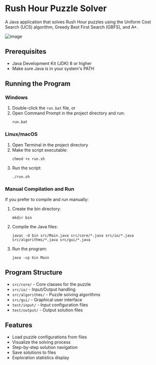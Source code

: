 # Rush Hour Puzzle Solver

A Java application that solves Rush Hour puzzles using the Uniform Cost Search (UCS) algorithm, Greedy Best First Search (GBFS), and A*.

![image](https://github.com/user-attachments/assets/c090097b-dded-4eb5-98e9-ffa213b38e67)


## Prerequisites

- Java Development Kit (JDK) 8 or higher
- Make sure Java is in your system's PATH

## Running the Program

### Windows
1. Double-click the `run.bat` file, or
2. Open Command Prompt in the project directory and run:
   ```
   run.bat
   ```

### Linux/macOS
1. Open Terminal in the project directory
2. Make the script executable:
   ```
   chmod +x run.sh
   ```
3. Run the script:
   ```
   ./run.sh
   ```

### Manual Compilation and Run
If you prefer to compile and run manually:

1. Create the bin directory:
   ```
   mkdir bin
   ```

2. Compile the Java files:
   ```
   javac -d bin src/Main.java src/core/*.java src/io/*.java src/algorithms/*.java src/gui/*.java
   ```

3. Run the program:
   ```
   java -cp bin Main
   ```

## Program Structure
- `src/core/` - Core classes for the puzzle
- `src/io/` - Input/Output handling
- `src/algorithms/` - Puzzle solving algorithms
- `src/gui/` - Graphical user interface
- `test/input/` - Input configuration files
- `test/output/` - Output solution files

## Features
- Load puzzle configurations from files
- Visualize the solving process
- Step-by-step solution navigation
- Save solutions to files
- Exploration statistics display 
